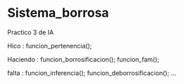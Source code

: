 
# Sistema_borrosa
Practico 3 de IA

Hico :
funcion_pertenencia();

Haciendo :
funcion_borrosificacion();
funcion_fam();

falta :
funcion_inferencia();
funcion_deborrosificacion();
...

